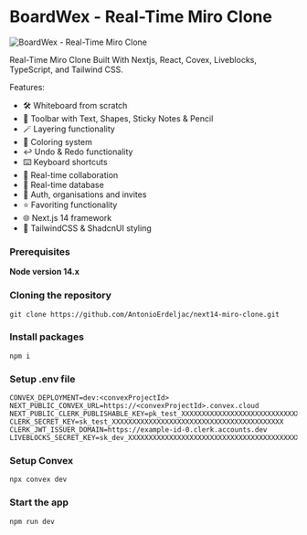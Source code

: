 # BoardWex - Real-Time Miro Clone

![BoardWex - Real-Time Miro Clone](https://github.com/aftabrehan/board-wex/assets/93012310/8d85080c-f3a7-412f-8194-b45b601a17e4)

Real-Time Miro Clone Built With Nextjs, React, Covex, Liveblocks, TypeScript, and Tailwind CSS.

Features:

- 🛠️ Whiteboard from scratch
- 🧰 Toolbar with Text, Shapes, Sticky Notes & Pencil
- 🪄 Layering functionality
- 🎨 Coloring system
- ↩️ Undo & Redo functionality
- ⌨️ Keyboard shortcuts
- 🤝 Real-time collaboration
- 💾 Real-time database
- 🔐 Auth, organisations and invites
- ⭐️ Favoriting functionality
- 🌐 Next.js 14 framework
- 💅 TailwindCSS & ShadcnUI styling

### Prerequisites

**Node version 14.x**

### Cloning the repository

```shell
git clone https://github.com/AntonioErdeljac/next14-miro-clone.git
```

### Install packages

```shell
npm i
```

### Setup .env file

```shell
CONVEX_DEPLOYMENT=dev:<convexProjectId>
NEXT_PUBLIC_CONVEX_URL=https://<convexProjectId>.convex.cloud
NEXT_PUBLIC_CLERK_PUBLISHABLE_KEY=pk_test_XXXXXXXXXXXXXXXXXXXXXXXXXXXXXXXXXXXXXXXXXXXXXXXXXX
CLERK_SECRET_KEY=sk_test_XXXXXXXXXXXXXXXXXXXXXXXXXXXXXXXXXXXXXXXXXX
CLERK_JWT_ISSUER_DOMAIN=https://example-id-0.clerk.accounts.dev
LIVEBLOCKS_SECRET_KEY=sk_dev_XXXXXXXXXXXXXXXXXXXXXXXXXXXXXXXXXXXXXXXXXXXXXXXXXXXXXXXXXXXXXXXX
```

### Setup Convex

```shell
npx convex dev
```

### Start the app

```shell
npm run dev
```
